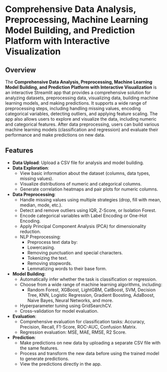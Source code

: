 # Comprehensive Data Analysis, Preprocessing, Machine Learning Model Building, and Prediction Platform with Interactive Visualization

## Overview
The **Comprehensive Data Analysis, Preprocessing, Machine Learning Model Building, and Prediction Platform with Interactive Visualization** is an interactive Streamlit app that provides a comprehensive solution for analyzing datasets, preprocessing data, visualizing data, building machine learning models, and making predictions. It supports a wide range of preprocessing steps, including handling missing values, encoding categorical variables, detecting outliers, and applying feature scaling. The app also allows users to explore and visualize the data, including numeric and categorical features. After data preprocessing, users can build various machine learning models (classification and regression) and evaluate their performance and make predictions on new data.

## Features
- **Data Upload**: Upload a CSV file for analysis and model building.
- **Data Exploration**: 
  - View basic information about the dataset (columns, data types, missing values).
  - Visualize distributions of numeric and categorical columns.
  - Generate correlation heatmaps and pair plots for numeric columns.
- **Data Preprocessing**: 
  - Handle missing values using multiple strategies (drop, fill with mean, median, mode, etc.).
  - Detect and remove outliers using IQR, Z-Score, or Isolation Forest.
  - Encode categorical variables with Label Encoding or One-Hot Encoding.
  - Apply Principal Component Analysis (PCA) for dimensionality reduction.
  - NLP Preprocessing:
     - Preprocess text data by:
     - Lowercasing.
     - Removing punctuation and special characters.
     - Tokenizing the text.
     - Removing stopwords.
     - Lemmatizing words to their base form.
- **Model Building**: 
  - Automatically infer whether the task is classification or regression.
  - Choose from a wide range of machine learning algorithms, including:
    - Random Forest, XGBoost, LightGBM, CatBoost, SVM, Decision Tree, KNN, Logistic Regression, Gradient Boosting, AdaBoost, Naive Bayes, Neural Networks, and more.
  - Hyperparameter tuning using GridSearchCV.
  - Cross-validation for model evaluation.
- **Evaluation**: 
  - Comprehensive evaluation for classification tasks: Accuracy, Precision, Recall, F1-Score, ROC-AUC, Confusion Matrix.
  - Regression evaluation: MSE, MAE, RMSE, R2 Score.
- **Prediction**:
  - Make predictions on new data by uploading a separate CSV file with the same features.
  - Process and transform the new data before using the trained model to generate predictions.
  - View the predictions directly in the app.
